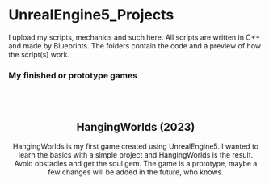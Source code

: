 # UnrealEngine5_Projects
I upload my scripts, mechanics and such here.
All scripts are written in C++ and made by Blueprints.
The folders contain the code and a preview of how the script(s) work.


### My finished or prototype games
<!-- … -->
<br>
<br>
<h2 align="center">HangingWorlds (2023)</h2>
<p align="center">HangingWorlds is my first game created using UnrealEngine5. I wanted to learn the basics with a simple project and HangingWorlds is the result. Avoid obstacles and get the soul gem. The game is a prototype, maybe a few changes will be added in the future, who knows.
</p>

<p align="center">
  <img src=""/>
</p>
